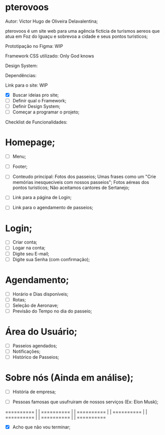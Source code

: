 # pterovoos

Autor: Victor Hugo de Oliveira Delavalentina;

pterovoos é um site web para uma agência ficticia de turismos aereos que atua em Foz do Iguaçu e sobrevoa a cidade e seus pontos turisticos;

Prototipação no Figma: WIP

Framework CSS utilizado: Only God knows

Design System:

Dependências:

Link para o site: WIP

- [x] Buscar ideias pro site;
- [ ] Definir qual o Framework;
- [ ] Definir Design System;
- [ ] Começar a programar o projeto;

Checklist de Funcionalidades:

# Homepage;

  - [ ] Menu;
  - [ ] Footer;
  - [ ] Conteudo principal:
          Fotos dos passeios;
          Umas frases como um "Crie memórias inesqueciveis com nossos passeios";
          Fotos aéreas dos pontos turisticos;
          Não aceitamos cantores de Sertanejo;
        
  - [ ] Link para a página de Login;
  - [ ] Link para o agendamento de passeios;

# Login;

  - [ ] Criar conta;
  - [ ] Logar na conta;
  - [ ] Digite seu E-mail;
  - [ ] Digite sua Senha (com confirmação);

# Agendamento;

  - [ ] Horário e Dias disponíveis;
  - [ ] Rotas;
  - [ ] Seleção de Aeronave;
  - [ ] Previsão do Tempo no dia do passeio;
  
# Área do Usuário;

  - [ ] Passeios agendados;
  - [ ] Notificações;
  - [ ] Histórico de Passeios;

# Sobre nós (Ainda em análise);
  - [ ] História de empresa;
  - [ ] Pessoas famosas que usufruiram de nossos serviços (Ex: Elon Musk);


========== | | ========== | | ========== | | ========== | | ========== | | ========== | | ==========

- [x] Acho que não vou terminar;
